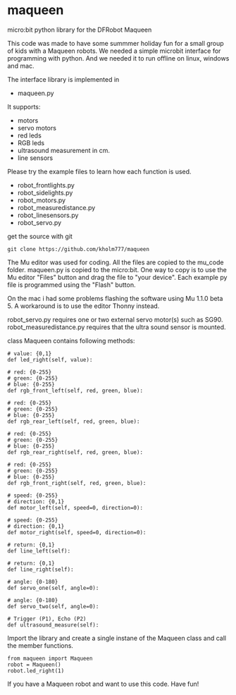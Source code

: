 # maqueen
micro:bit python library for the DFRobot Maqueen

This code was made to have some summmer holiday fun for a small group of kids with a Maqueen robots.
We needed a simple microbit interface for programming with python.
And we needed it to run offline on linux, windows and mac.

The interface library is implemented in 
- maqueen.py

It supports:
- motors
- servo motors
- red leds
- RGB leds
- ultrasound measurement in cm.
- line sensors

Please try the example files to learn how each function is used.

- robot_frontlights.py
- robot_sidelights.py
- robot_motors.py
- robot_measuredistance.py
- robot_linesensors.py
- robot_servo.py

get the source with git

    git clone https://github.com/kholm777/maqueen


The Mu editor was used for coding.
All the files are copied to the mu_code folder.
maqueen.py is copied to the micro:bit.
One way to copy is to use the Mu editor "Files" button and drag the file to "your device".
Each example py file is programmed using the "Flash" button.

On the mac i had some problems flashing the software using Mu 1.1.0 beta 5. 
A workaround is to use the editor Thonny instead.

robot_servo.py requires one or two external servo motor(s) such as SG90.
robot_measuredistance.py requires that the ultra sound sensor is mounted.


class Maqueen contains following methods:

    # value: {0,1}
    def led_right(self, value):
    
    # red: {0-255}
    # green: {0-255}
    # blue: {0-255}
    def rgb_front_left(self, red, green, blue):
    
    # red: {0-255}
    # green: {0-255}
    # blue: {0-255}
    def rgb_rear_left(self, red, green, blue):
    
    # red: {0-255}
    # green: {0-255}
    # blue: {0-255}
    def rgb_rear_right(self, red, green, blue):
    
    # red: {0-255}
    # green: {0-255}
    # blue: {0-255}
    def rgb_front_right(self, red, green, blue):
    
    # speed: {0-255}
    # direction: {0,1}
    def motor_left(self, speed=0, direction=0):
    
    # speed: {0-255}
    # direction: {0,1}
    def motor_right(self, speed=0, direction=0):
    
    # return: {0,1}
    def line_left(self):
    
    # return: {0,1}
    def line_right(self):
    
    # angle: {0-180}
    def servo_one(self, angle=0):
    
    # angle: {0-180}
    def servo_two(self, angle=0):
    
    # Trigger (P1), Echo (P2)
    def ultrasound_measure(self): 
    
Import the library and create a single instane of the Maqueen class and call the member functions.

    from maqueen import Maqueen
    robot = Maqueen()
    robot.led_right(1)
    
If you have a Maqueen robot and want to use this code. Have fun!    
